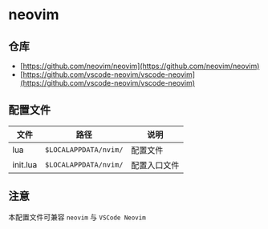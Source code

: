 # neovim

## 仓库

- [https://github.com/neovim/neovim](https://github.com/neovim/neovim)
- [https://github.com/vscode-neovim/vscode-neovim](https://github.com/vscode-neovim/vscode-neovim)

## 配置文件

| 文件     | 路径                  | 说明         |
| -------- | --------------------- | ------------ |
| lua      | `$LOCALAPPDATA/nvim/` | 配置文件     |
| init.lua | `$LOCALAPPDATA/nvim/` | 配置入口文件 |

## 注意

本配置文件可兼容 `neovim` 与 `VSCode Neovim`
